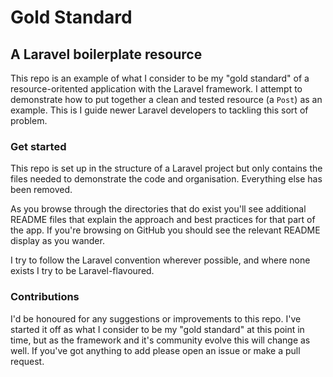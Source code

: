 # Gold Standard

## A Laravel boilerplate resource

This repo is an example of what I consider to be my "gold standard" of a resource-oritented application with the Laravel framework. I attempt to demonstrate how to put together a clean and tested resource (a `Post`) as an example. This is I guide newer Laravel developers to tackling this sort of problem.

### Get started

This repo is set up in the structure of a Laravel project but only contains the files needed to demonstrate the code and organisation. Everything else has been removed.

As you browse through the directories that do exist you'll see additional README files that explain the approach and best practices for that part of the app. If you're browsing on GitHub you should see the relevant README display as you wander.

I try to follow the Laravel convention wherever possible, and where none exists I try to be Laravel-flavoured.

### Contributions

I'd be honoured for any suggestions or improvements to this repo. I've started it off as what I consider to be my "gold standard" at this point in time, but as the framework and it's community evolve this will change as well. If you've got anything to add please open an issue or make a pull request.
